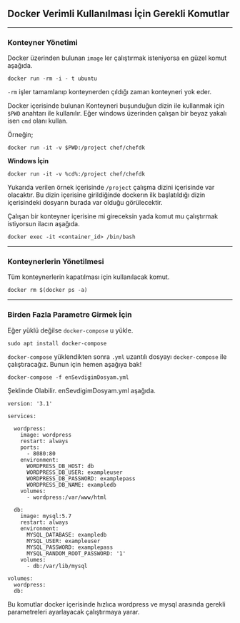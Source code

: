 ## Docker Verimli Kullanılması İçin Gerekli Komutlar
----
### Konteyner Yönetimi

Docker üzerinden bulunan `image` ler çalıştırmak isteniyorsa en güzel komut aşağıda.

```
docker run -rm -i - t ubuntu
```
`-rm` işler tamamlanıp konteynerden çıldığı zaman konteyneri yok eder. 

Docker içerisinde bulunan Konteyneri buşunduğun dizin ile kullanmak için `$PWD` anahtarı ile kullanılır.
Eğer windows üzerinden çalışan bir beyaz yakalı isen `cmd` olanı kullan.

Örneğin;
```
docker run -it -v $PWD:/project chef/chefdk
```
**Windows İçin**
```
docker run -it -v %cd%:/project chef/chefdk
```

Yukarıda verilen örnek içerisinde `/project` çalışma dizini içerisinde var olacaktır. Bu dizin içerisine girildiğinde dockerın ilk başlatıldığı dizin içerisindeki dosyarın burada var olduğu görülecektir. 

Çalışan bir konteyner içerisine mi gireceksin yada komut mu çalıştırmak istiyorsun ilacın aşağıda.

```
docker exec -it <container_id> /bin/bash
```

---
### Konteynerlerin Yönetilmesi

Tüm konteynerlerin kapatılması için kullanılacak komut.
```
docker rm $(docker ps -a)
```
---
### Birden Fazla Parametre Girmek İçin

Eğer yüklü değilse `docker-compose` u yükle.
```
sudo apt install docker-compose
```
`docker-compose` yüklendikten sonra `.yml` uzantılı dosyayı `docker-compose` ile çalıştıracağız. Bunun için hemen aşağıya bak!
```
docker-compose -f enSevdigimDosyam.yml
```
Şeklinde Olabilir. enSevdigimDosyam.yml aşağıda. 

```
version: '3.1'

services:

  wordpress:
    image: wordpress
    restart: always
    ports:
      - 8080:80
    environment:
      WORDPRESS_DB_HOST: db
      WORDPRESS_DB_USER: exampleuser
      WORDPRESS_DB_PASSWORD: examplepass
      WORDPRESS_DB_NAME: exampledb
    volumes:
      - wordpress:/var/www/html

  db:
    image: mysql:5.7
    restart: always
    environment:
      MYSQL_DATABASE: exampledb
      MYSQL_USER: exampleuser
      MYSQL_PASSWORD: examplepass
      MYSQL_RANDOM_ROOT_PASSWORD: '1'
    volumes:
      - db:/var/lib/mysql

volumes:
  wordpress:
  db:

```
Bu komutlar docker içerisinde hızlıca wordpress ve mysql arasında gerekli parametreleri ayarlayacak çalıştırmaya yarar.


